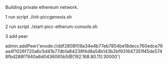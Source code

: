 Building private ethereum network.

1 run script
./init-piccgenesis.sh

2 run script
./start-picc-etherum-console.sh

3 add peer

admin.addPeer('enode://ddf2808f09a34e4b77eb7854be18decc760edce76aa4f1026f720a6c5d41b77db1a84238f4d8a54b143b2bf931647351f45de5748fbd288f7940a6d0436065b5@[192.168.80.11]:30000')

